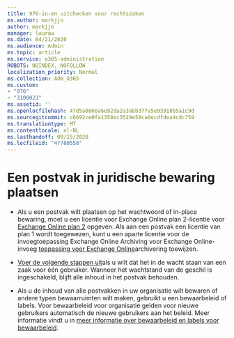 ```yaml
---
title: 976-in-en uitchecken voor rechtszaken
ms.author: markjjo
author: markjjo
manager: lauraw
ms.date: 04/21/2020
ms.audience: Admin
ms.topic: article
ms.service: o365-administration
ROBOTS: NOINDEX, NOFOLLOW
localization_priority: Normal
ms.collection: Adm_O365
ms.custom:
- "976"
- "3100023"
ms.assetid: ''
ms.openlocfilehash: 47d5a0866a6e92da2a3abb377a5e93918b5a1c9d
ms.sourcegitcommit: c6692ce0fa1358ec3529e59ca0ecdfdea4cdc759
ms.translationtype: MT
ms.contentlocale: nl-NL
ms.lasthandoff: 09/15/2020
ms.locfileid: "47780558"
---
```

# <a name="place-a-mailbox-on-legal-hold"></a>Een postvak in juridische bewaring plaatsen

- Als u een postvak wilt plaatsen op het wachtwoord of in-place bewaring, moet u een licentie voor Exchange Online plan 2-licentie voor [Exchange Online plan 2](https://docs.microsoft.com/office365/servicedescriptions/office-365-platform-service-description/office-365-plan-options) opgeven. Als aan een postvak een licentie van plan 1 wordt toegewezen, kunt u een aparte licentie voor de invoegtoepassing Exchange Online Archiving voor Exchange Online-invoeg [toepassing voor Exchange Online](https://docs.microsoft.com/office365/servicedescriptions/exchange-online-archiving-service-description)archivering toewijzen.

- [Voer de volgende stappen uit](https://docs.microsoft.com/microsoft-365/compliance/create-a-litigation-hold)als u wilt dat het in de wacht staan van een zaak voor één gebruiker. Wanneer het wachtstand van de geschil is ingeschakeld, blijft alle inhoud in het postvak behouden.

- Als u de inhoud van alle postvakken in uw organisatie wilt bewaren of andere typen bewaarruimten wilt maken, gebruikt u een bewaarbeleid of labels. Voor bewaarbeleid voor organisatie gelden voor nieuwe gebruikers automatisch de nieuwe gebruikers aan het beleid. Meer informatie vindt u in [meer informatie over bewaarbeleid en labels voor bewaarbeleid](https://docs.microsoft.com/microsoft-365/compliance/retention-policies#applying-a-retention-policy-to-an-entire-organization-or-specific-locations). 
